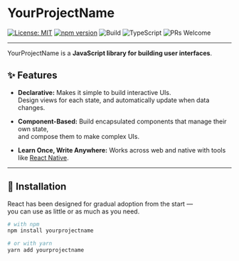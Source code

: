 # YourProjectName

[![License: MIT](https://img.shields.io/badge/License-MIT-blue.svg)](LICENSE)
[![npm version](https://img.shields.io/npm/v/react.svg)](https://www.npmjs.com/package/react)
![Build](https://img.shields.io/github/actions/workflow/status/facebook/react/build.yml?branch=main)
![TypeScript](https://img.shields.io/badge/TypeScript-passing-brightgreen)
![PRs Welcome](https://img.shields.io/badge/PRs-welcome-brightgreen)

---

YourProjectName is a **JavaScript library for building user interfaces**.

## ✨ Features

- **Declarative:** Makes it simple to build interactive UIs.  
  Design views for each state, and automatically update when data changes.

- **Component-Based:** Build encapsulated components that manage their own state,  
  and compose them to make complex UIs.

- **Learn Once, Write Anywhere:** Works across web and native with tools like [React Native](https://reactnative.dev).

---

## 🚀 Installation

React has been designed for gradual adoption from the start —  
you can use as little or as much as you need.

```bash
# with npm
npm install yourprojectname

# or with yarn
yarn add yourprojectname
```
